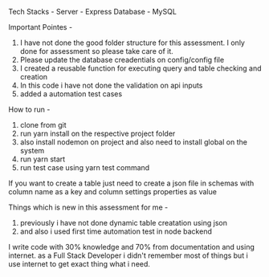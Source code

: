 Tech Stacks - 
Server - Express
Database - MySQL

Important Pointes -
1. I have not done the good folder structure for this assessment. I only done for assessment so please take care of it.
2. Please update the database creadentials on config/config file
3. I created a reusable function for executing query and table checking and creation 
4. In this code i have not done the validation on api inputs
5. added a automation test cases 

How to run -
1. clone from git
2. run yarn install on the respective project folder
3. also install nodemon on project and also need to install global on the system
4. run yarn start
5. run test case using yarn test command

If you want to create a table just need to create a json file in schemas with column name as a key and column settings properties as value

Things which is new in this assessment for me -
1. previously i have not done dynamic table creatation using json
2. and also i used first time automation test in node backend 

I write code with 30% knowledge and 70% from documentation and using internet.
as a Full Stack Developer i didn't remember most of things but i use internet to get exact thing what i need.